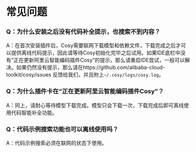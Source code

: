 # 常见问题

### Q：为什么安装之后没有代码补全提示，也搜索不到内容？

A：在首次安装插件后，Cosy需要联网下载模型和依赖文件，下载完成之后才可以提供离线代码提示，因此请等待Cosy初始化完毕之后试用。如果IDE底栏中没有“正在更新阿里云智能编码插件Cosy”的提示，那么请重启IDE尝试，一般可以解决。如果仍然没有提示，那么请在https://github.com/alibaba-cloud-toolkit/cosy/issues 反馈给我们，并且附上`~/.cosy/logs/cosy.log`。


### Q：为什么插件卡在“正在更新阿里云智能编码插件Cosy”？

A：同上，请耐心等待模型下载完成。模型只会下载一次，下载完成后即可离线使用代码智能补全功能。

### Q：代码示例搜索功能也可以离线使用吗？

A：代码示例搜索必须在联网的状态下使用。
